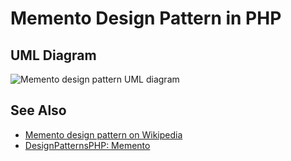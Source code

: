 # Memento Design Pattern in PHP

## UML Diagram

![Memento design pattern UML diagram](https://raw.githubusercontent.com/php-earth/PHP.earth/master/assets/images/oop/design-patterns/behavioral/memento.png "Memento design pattern UML diagram")

## See Also

* [Memento design pattern on Wikipedia](http://en.wikipedia.org/wiki/Memento_pattern)
* [DesignPatternsPHP: Memento](http://designpatternsphp.readthedocs.io/en/latest/Behavioral/Memento/README.html)
